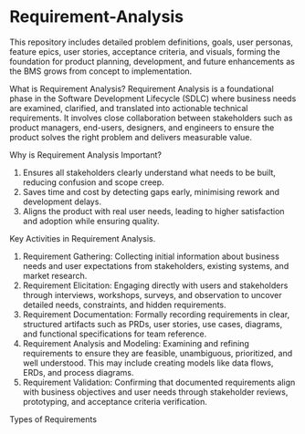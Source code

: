 # Requirement-Analysis
This repository includes detailed problem definitions, goals, user personas, feature epics, user stories, acceptance criteria, and visuals, forming the foundation for product planning, development, and future enhancements as the BMS grows from concept to implementation.

What is Requirement Analysis?
Requirement Analysis is a foundational phase in the Software Development Lifecycle (SDLC) where business needs are examined, clarified, and translated into actionable technical requirements. It involves close collaboration between stakeholders such as product managers, end-users, designers, and engineers to ensure the product solves the right problem and delivers measurable value.

Why is Requirement Analysis Important?
1. Ensures all stakeholders clearly understand what needs to be built, reducing confusion and scope creep.
2. Saves time and cost by detecting gaps early, minimising rework and development delays.
3. Aligns the product with real user needs, leading to higher satisfaction and adoption while ensuring quality.

Key Activities in Requirement Analysis.
1. Requirement Gathering:
Collecting initial information about business needs and user expectations from stakeholders, existing systems, and market research.
2. Requirement Elicitation:
Engaging directly with users and stakeholders through interviews, workshops, surveys, and observation to uncover detailed needs, constraints, and hidden requirements.
3. Requirement Documentation:
Formally recording requirements in clear, structured artifacts such as PRDs, user stories, use cases, diagrams, and functional specifications for team reference.
4. Requirement Analysis and Modeling:
Examining and refining requirements to ensure they are feasible, unambiguous, prioritized, and well understood. This may include creating models like data flows, ERDs, and process diagrams.
5. Requirement Validation:
Confirming that documented requirements align with business objectives and user needs through stakeholder reviews, prototyping, and acceptance criteria verification.

Types of Requirements
